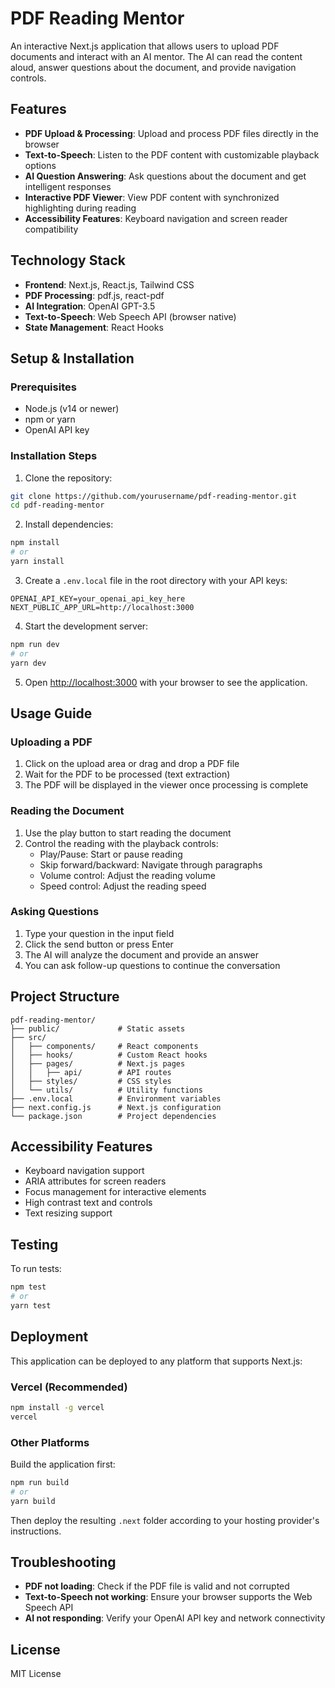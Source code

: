 # PDF Reading Mentor

An interactive Next.js application that allows users to upload PDF documents and interact with an AI mentor. The AI can read the content aloud, answer questions about the document, and provide navigation controls.

## Features

- **PDF Upload & Processing**: Upload and process PDF files directly in the browser
- **Text-to-Speech**: Listen to the PDF content with customizable playback options
- **AI Question Answering**: Ask questions about the document and get intelligent responses
- **Interactive PDF Viewer**: View PDF content with synchronized highlighting during reading
- **Accessibility Features**: Keyboard navigation and screen reader compatibility

## Technology Stack

- **Frontend**: Next.js, React.js, Tailwind CSS
- **PDF Processing**: pdf.js, react-pdf
- **AI Integration**: OpenAI GPT-3.5
- **Text-to-Speech**: Web Speech API (browser native)
- **State Management**: React Hooks

## Setup & Installation

### Prerequisites

- Node.js (v14 or newer)
- npm or yarn
- OpenAI API key

### Installation Steps

1. Clone the repository:

```bash
git clone https://github.com/yourusername/pdf-reading-mentor.git
cd pdf-reading-mentor
```

2. Install dependencies:

```bash
npm install
# or
yarn install
```

3. Create a `.env.local` file in the root directory with your API keys:

```
OPENAI_API_KEY=your_openai_api_key_here
NEXT_PUBLIC_APP_URL=http://localhost:3000
```

4. Start the development server:

```bash
npm run dev
# or
yarn dev
```

5. Open [http://localhost:3000](http://localhost:3000) with your browser to see the application.

## Usage Guide

### Uploading a PDF

1. Click on the upload area or drag and drop a PDF file
2. Wait for the PDF to be processed (text extraction)
3. The PDF will be displayed in the viewer once processing is complete

### Reading the Document

1. Use the play button to start reading the document
2. Control the reading with the playback controls:
   - Play/Pause: Start or pause reading
   - Skip forward/backward: Navigate through paragraphs
   - Volume control: Adjust the reading volume
   - Speed control: Adjust the reading speed

### Asking Questions

1. Type your question in the input field
2. Click the send button or press Enter
3. The AI will analyze the document and provide an answer
4. You can ask follow-up questions to continue the conversation

## Project Structure

```
pdf-reading-mentor/
├── public/             # Static assets
├── src/
│   ├── components/     # React components
│   ├── hooks/          # Custom React hooks
│   ├── pages/          # Next.js pages
│   │   ├── api/        # API routes
│   ├── styles/         # CSS styles
│   └── utils/          # Utility functions
├── .env.local          # Environment variables
├── next.config.js      # Next.js configuration
└── package.json        # Project dependencies
```

## Accessibility Features

- Keyboard navigation support
- ARIA attributes for screen readers
- Focus management for interactive elements
- High contrast text and controls
- Text resizing support

## Testing

To run tests:

```bash
npm test
# or
yarn test
```

## Deployment

This application can be deployed to any platform that supports Next.js:

### Vercel (Recommended)

```bash
npm install -g vercel
vercel
```

### Other Platforms

Build the application first:

```bash
npm run build
# or
yarn build
```

Then deploy the resulting `.next` folder according to your hosting provider's instructions.

## Troubleshooting

- **PDF not loading**: Check if the PDF file is valid and not corrupted
- **Text-to-Speech not working**: Ensure your browser supports the Web Speech API
- **AI not responding**: Verify your OpenAI API key and network connectivity

## License

MIT License